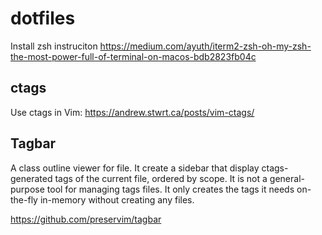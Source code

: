 # dotfiles

Install zsh instruciton
https://medium.com/ayuth/iterm2-zsh-oh-my-zsh-the-most-power-full-of-terminal-on-macos-bdb2823fb04c


## ctags
Use ctags in Vim: https://andrew.stwrt.ca/posts/vim-ctags/

## Tagbar
A class outline viewer for file. It create a sidebar that display ctags-generated tags of the current file, ordered by scope.
It is not a general-purpose tool for managing tags files. It only creates the tags it needs on-the-fly in-memory without creating any files.

https://github.com/preservim/tagbar
